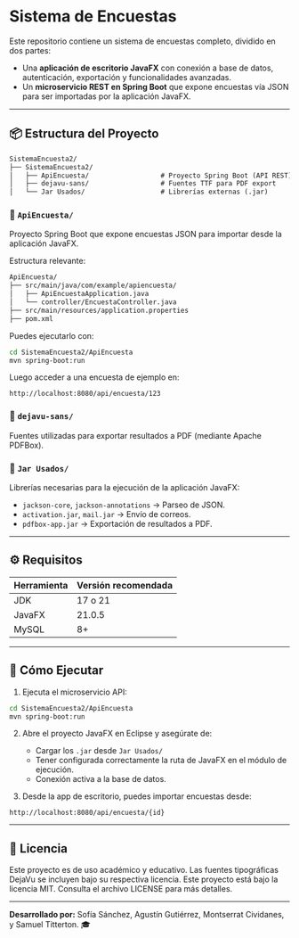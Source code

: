 # Sistema de Encuestas

Este repositorio contiene un sistema de encuestas completo, dividido en dos partes:

- Una **aplicación de escritorio JavaFX** con conexión a base de datos, autenticación, exportación y funcionalidades avanzadas.
- Un **microservicio REST en Spring Boot** que expone encuestas vía JSON para ser importadas por la aplicación JavaFX.

---

## 📦 Estructura del Proyecto

```txt
SistemaEncuesta2/
├── SistemaEncuesta2/
│   ├── ApiEncuesta/                  # Proyecto Spring Boot (API REST)
│   ├── dejavu-sans/                  # Fuentes TTF para PDF export
│   └── Jar Usados/                   # Librerías externas (.jar)
```

### 📁 `ApiEncuesta/`

Proyecto Spring Boot que expone encuestas JSON para importar desde la aplicación JavaFX.

Estructura relevante:

```txt
ApiEncuesta/
├── src/main/java/com/example/apiencuesta/
│   ├── ApiEncuestaApplication.java
│   └── controller/EncuestaController.java
├── src/main/resources/application.properties
├── pom.xml
```

Puedes ejecutarlo con:

```bash
cd SistemaEncuesta2/ApiEncuesta
mvn spring-boot:run
```

Luego acceder a una encuesta de ejemplo en:
```
http://localhost:8080/api/encuesta/123
```

### 📁 `dejavu-sans/`

Fuentes utilizadas para exportar resultados a PDF (mediante Apache PDFBox).

### 📁 `Jar Usados/`

Librerías necesarias para la ejecución de la aplicación JavaFX:

- `jackson-core`, `jackson-annotations` → Parseo de JSON.
- `activation.jar`, `mail.jar` → Envío de correos.
- `pdfbox-app.jar` → Exportación de resultados a PDF.

---

## ⚙️ Requisitos

| Herramienta   | Versión recomendada |
|---------------|---------------------|
| JDK           | 17 o 21             |
| JavaFX        | 21.0.5              |
| MySQL         | 8+                  |

---

## 🚀 Cómo Ejecutar

1. Ejecuta el microservicio API:
```bash
cd SistemaEncuesta2/ApiEncuesta
mvn spring-boot:run
```

2. Abre el proyecto JavaFX en Eclipse y asegúrate de:
   - Cargar los `.jar` desde `Jar Usados/`
   - Tener configurada correctamente la ruta de JavaFX en el módulo de ejecución.
   - Conexión activa a la base de datos.

3. Desde la app de escritorio, puedes importar encuestas desde:
```
http://localhost:8080/api/encuesta/{id}
```

---

## 📄 Licencia

Este proyecto es de uso académico y educativo. Las fuentes tipográficas DejaVu se incluyen bajo su respectiva licencia.
Este proyecto está bajo la licencia MIT. Consulta el archivo LICENSE para más detalles.

---

**Desarrollado por:** Sofía Sánchez, Agustín Gutiérrez, Montserrat Cividanes, y Samuel Titterton. 🎓
